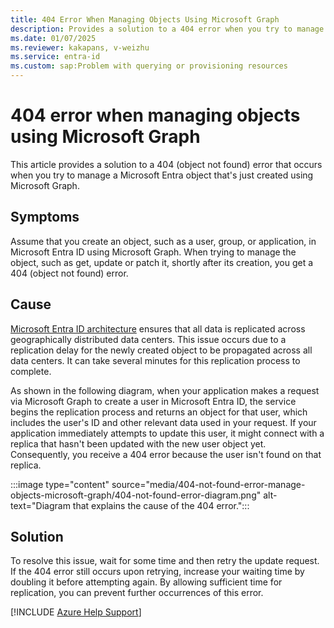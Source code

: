 ```yaml
---
title: 404 Error When Managing Objects Using Microsoft Graph
description: Provides a solution to a 404 error when you try to manage a Microsoft Entra object that's just created using Microsoft Graph.
ms.date: 01/07/2025
ms.reviewer: kakapans, v-weizhu
ms.service: entra-id
ms.custom: sap:Problem with querying or provisioning resources
---
```

# 404 error when managing objects using Microsoft Graph

This article provides a solution to a 404 (object not found) error that occurs when you try to manage a Microsoft Entra object that's just created using Microsoft Graph.

## Symptoms

Assume that you create an object, such as a user, group, or application, in Microsoft Entra ID using Microsoft Graph. When trying to manage the object, such as get, update or patch it, shortly after its creation, you get a 404 (object not found) error. 

## Cause

[Microsoft Entra ID architecture](/entra/architecture/architecture) ensures that all data is replicated across geographically distributed data centers. This issue occurs due to a replication delay for the newly created object to be propagated across all data centers. It can take several minutes for this replication process to complete.

As shown in the following diagram, when your application makes a request via Microsoft Graph to create a user in Microsoft Entra ID, the service begins the replication process and returns an object for that user, which includes the user's ID and other relevant data used in your request. If your application immediately attempts to update this user, it might connect with a replica that hasn't been updated with the new user object yet. Consequently, you receive a 404 error because the user isn't found on that replica.

 :::image type="content" source="media/404-not-found-error-manage-objects-microsoft-graph/404-not-found-error-diagram.png" alt-text="Diagram that explains the cause of the 404 error.":::

## Solution

To resolve this issue, wait for some time and then retry the update request. If the 404 error still occurs upon retrying, increase your waiting time by doubling it before attempting again. By allowing sufficient time for replication, you can prevent further occurrences of this error.

[!INCLUDE [Azure Help Support](../../../includes/azure-help-support.md)]